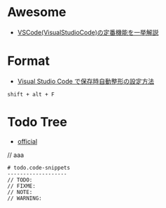 # Awesome

- [VSCode(VisualStudioCode)の定番機能を一挙解説](https://qiita.com/midiambear/items/bc0e137ed77153cb421c)

# Format

- [Visual Studio Code で保存時自動整形の設定方法](https://qiita.com/mitashun/items/e2f118a9ca7b96b97840)

```
shift + alt + F
```

# Todo Tree

- [official](https://marketplace.visualstudio.com/items?itemName=Gruntfuggly.todo-tree)

// aaa

```
# todo.code-snippets
-------------------
// TODO:
// FIXME:
// NOTE:
// WARNING:
```
